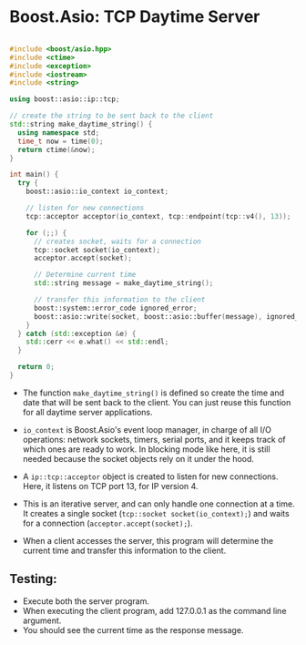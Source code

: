 # Boost.Asio: TCP Daytime Server


```cpp

#include <boost/asio.hpp>
#include <ctime>
#include <exception>
#include <iostream>
#include <string>

using boost::asio::ip::tcp;

// create the string to be sent back to the client
std::string make_daytime_string() {
  using namespace std;
  time_t now = time(0);
  return ctime(&now);
}

int main() {
  try {
    boost::asio::io_context io_context;

    // listen for new connections
    tcp::acceptor acceptor(io_context, tcp::endpoint(tcp::v4(), 13));

    for (;;) {
      // creates socket, waits for a connection
      tcp::socket socket(io_context);
      acceptor.accept(socket);

      // Determine current time
      std::string message = make_daytime_string();

      // transfer this information to the client
      boost::system::error_code ignored_error;
      boost::asio::write(socket, boost::asio::buffer(message), ignored_error);
    }
  } catch (std::exception &e) {
    std::cerr << e.what() << std::endl;
  }

  return 0;
}

```

- The function `make_daytime_string()` is defined so create the time and date that will be sent back to the client. You can just reuse this function for all daytime server applications.

- `io_context` is Boost.Asio's event loop manager, in charge of all I/O operations: network sockets, timers, serial ports, and it keeps track of which ones are ready to work. In blocking mode like here, it is still needed because the socket objects rely on it under the hood.

- A `ip::tcp::acceptor` object is created to listen for new connections. Here, it listens on TCP port 13, for IP version 4.

- This is an iterative server, and can only handle one connection at a time. It creates a single socket (`tcp::socket socket(io_context);`) and waits for a connection (`acceptor.accept(socket);`).

- When a client accesses the server, this program will determine the current time and transfer this information to the client.

## Testing:
- Execute both the server program.
- When executing the client program, add 127.0.0.1 as the command line argument.
- You should see the current time as the response message.
